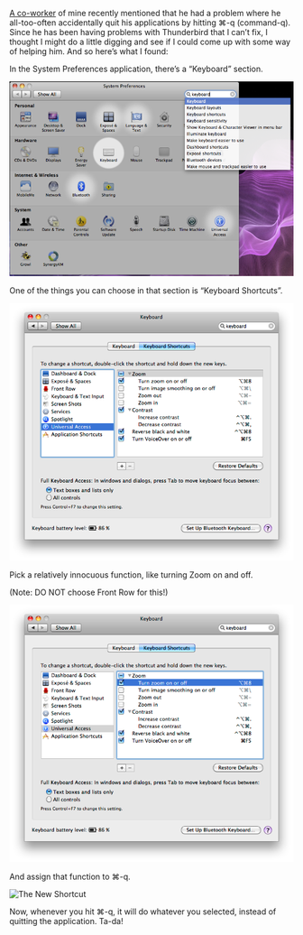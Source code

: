 <!--
.. title: Brokeback Mountain functionality on OS X.
.. date: 2011-03-25 17:48:05
.. author: Blake Winton
.. tags: ehsan, quit, mozilla
-->

[A co-worker](http://ehsanakhgari.org/blog) of mine recently mentioned that
he had a problem where he all-too-often accidentally quit his applications
by hitting ⌘-q (command-q).  Since he has been having problems with
Thunderbird that I can’t fix, I thought I might do a little digging and see
if I could come up with some way of helping him.  And so here’s what I
found:

In the System Preferences application, there’s a “Keyboard” section.

![The Keyboard Preference Pane](/images/blake/Quit/1-Keyboard.png "Keyboard")

One of the things you can choose in that section is “Keyboard Shortcuts”.

![The Keyboard Shortcuts](/images/blake/Quit/2-Shortcuts.png "Shortcuts")

Pick a relatively innocuous function, like turning Zoom on and off.

(Note: DO NOT choose Front Row for this!)

![The Access Shortcuts](/images/blake/Quit/3-Access.png "Access")

And assign that function to ⌘-q.

![The New Shortcut](/images/blake/Quit/4-⌘Q.png "⌘Q")

Now, whenever you hit ⌘-q, it will do whatever you selected, instead of
quitting the application.  Ta-da!

